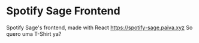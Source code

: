 # Spotify Sage Frontend
Spotify Sage's frontend, made with React
https://spotify-sage.paiva.xyz
So quero uma T-Shirt ya?
